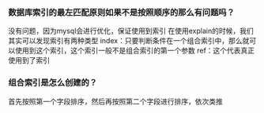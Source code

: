 ### 数据库索引的最左匹配原则如果不是按照顺序的那么有问题吗？
没有问题，因为mysql会进行优化，保证使用到索引
在使用explain的时候，我们其实可以发现索引有两种类型
index：只要判断条件在一个组合索引中，那么就可以使用到这个索引，这个索引一般不是组合索引的第一个参数
ref：这个代表真正使用到了索引

### 组合索引是怎么创建的？
首先按照第一个字段排序，然后再按照第二个字段进行排序，依次类推
